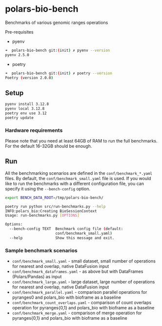 # polars-bio-bench
Benchmarks of various genomic ranges operations

Pre-requisites

* pyenv
```bash
➜  polars-bio-bench git:(init) ✗ pyenv --version
pyenv 2.5.0
```
* poetry
```bash
➜  polars-bio-bench git:(init) ✗ poetry --version
Poetry (version 2.0.0)
```
## Setup
```bash
pyenv install 3.12.8
pyenv local 3.12.8
poetry env use 3.12
poetry update
```

### Hardware requirements
Please note that you need at least 64GB of RAM to run the full benchmarks. For the default 16-32GB should be enough.

## Run
All the benchmarking scenarios are defined in the `conf/benchmark_*.yaml` files. By default, the `conf/benchmark_small.yaml` file is used.
If you would like to run the benchmarks with a different configuration file, you can specify it using the `--bench-config` option.
```bash
export BENCH_DATA_ROOT=/tmp/polars-bio-bench/

poetry run python src/run-benchmarks.py --help
INFO:polars_bio:Creating BioSessionContext
Usage: run-benchmarks.py [OPTIONS]

Options:
  --bench-config TEXT  Benchmark config file (default:
                       conf/benchmark_small.yaml)
  --help               Show this message and exit.

```

### Sample benchmark scenarios
 * `conf/benchmark_small.yaml` - small dataset, small number of operations for nearest and overlap, native DataFusion input
 * `conf/benchmark_dataframes.yaml` - as above but with DataFrames (Polars/Pandas) as input
 * `conf/benchmark_large.yaml` - large dataset, large number of operations for nearest and overlap, native DataFusion input
 * `conf/benchmark_parallel.yaml` - comparison parallel operations for pyranges0 and polars_bio with bioframe as a baseline
 * `conf/benchmark_count_overlaps.yaml` - comparison of count overlaps operation for pyranges{0,1} and polars_bio with bioframe as a baseline
 * `conf/benchmark_merge.yaml` - comparison of merge operation for pyranges{0,1} and polars_bio with bioframe as a baseline

